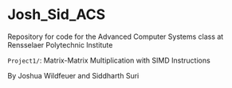 # Josh_Sid_ACS
Repository for code for the Advanced Computer Systems class at Rensselaer Polytechnic Institute

`Project1/`: Matrix-Matrix Multiplication with SIMD Instructions

By Joshua Wildfeuer and Siddharth Suri
